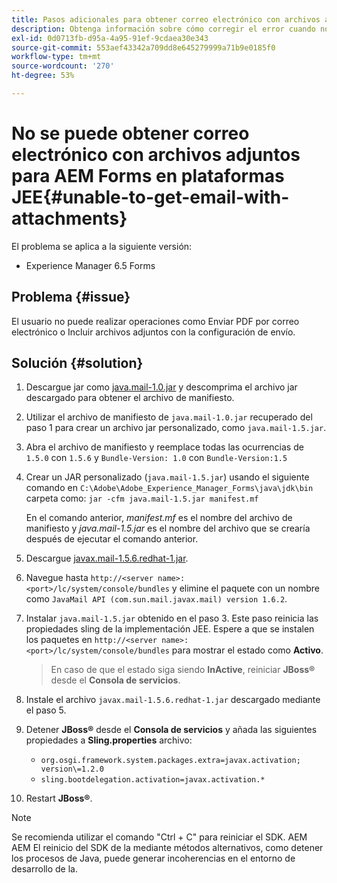 ```yaml
---
title: Pasos adicionales para obtener correo electrónico con archivos adjuntos
description: Obtenga información sobre cómo corregir el error cuando no puede recuperar correos electrónicos con archivos adjuntos para AEM Forms en plataformas JEE.
exl-id: 0d0713fb-d95a-4a95-91ef-9cdaea30e343
source-git-commit: 553aef43342a709dd8e645279999a71b9e0185f0
workflow-type: tm+mt
source-wordcount: '270'
ht-degree: 53%

---
```


# No se puede obtener correo electrónico con archivos adjuntos para AEM Forms en plataformas JEE{#unable-to-get-email-with-attachments}

El problema se aplica a la siguiente versión:

* Experience Manager 6.5 Forms

## Problema {#issue}

El usuario no puede realizar operaciones como Enviar PDF por correo electrónico o Incluir archivos adjuntos con la configuración de envío.

## Solución {#solution}

1. Descargue jar como [java.mail-1.0.jar](/help/forms/using/java.mail-1.0.jar) y descomprima el archivo jar descargado para obtener el archivo de manifiesto.

1. Utilizar el archivo de manifiesto de `java.mail-1.0.jar` recuperado del paso 1 para crear un archivo jar personalizado, como `java.mail-1.5.jar`.

1. Abra el archivo de manifiesto y reemplace todas las ocurrencias de `1.5.0` con `1.5.6` y `Bundle-Version: 1.0` con `Bundle-Version:1.5`

1. Crear un JAR personalizado (`java.mail-1.5.jar`) usando el siguiente comando en `C:\Adobe\Adobe_Experience_Manager_Forms\java\jdk\bin` carpeta como:
   `jar -cfm java.mail-1.5.jar manifest.mf`

   En el comando anterior, *manifest.mf* es el nombre del archivo de manifiesto y *java.mail-1.5.jar* es el nombre del archivo que se crearía después de ejecutar el comando anterior.

1. Descargue [javax.mail-1.5.6.redhat-1.jar](https://mvnrepository.com/artifact/com.sun.mail/javax.mail/1.5.6.redhat-1).

1. Navegue hasta `http://<server name>:<port>/lc/system/console/bundles` y elimine el paquete con un nombre como `JavaMail API (com.sun.mail.javax.mail) version 1.6.2`.

1. Instalar `java.mail-1.5.jar` obtenido en el paso 3. Este paso reinicia las propiedades sling de la implementación JEE. Espere a que se instalen los paquetes en `http://<server name>:<port>/lc/system/console/bundles` para mostrar el estado como **Activo**.

   >En caso de que el estado siga siendo **InActive**, reiniciar   **JBoss®** desde el **Consola de servicios**.


1. Instale el archivo `javax.mail-1.5.6.redhat-1.jar` descargado mediante el paso 5.

1. Detener **JBoss®** desde el **Consola de servicios** y añada las siguientes propiedades a **Sling.properties** archivo:
   * `org.osgi.framework.system.packages.extra=javax.activation; version\=1.2.0`
   * `sling.bootdelegation.activation=javax.activation.*`

1. Restart **JBoss®**.

>[!NOTE]
>
> Se recomienda utilizar el comando &quot;Ctrl + C&quot; para reiniciar el SDK. AEM AEM El reinicio del SDK de la mediante métodos alternativos, como detener los procesos de Java, puede generar incoherencias en el entorno de desarrollo de la.
